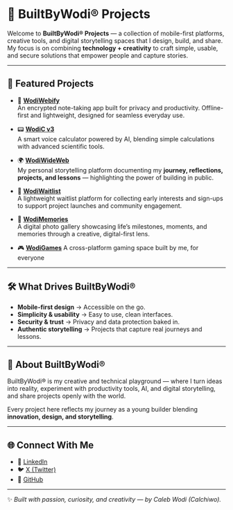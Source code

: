 # 🚀 BuiltByWodi® Projects

Welcome to **BuiltByWodi® Projects** — a collection of mobile-first platforms, creative tools, and digital storytelling spaces that I design, build, and share.  
My focus is on combining **technology + creativity** to craft simple, usable, and secure solutions that empower people and capture stories.

---

## 🌟 Featured Projects

- 🔐 [**WodiWebify**](https://github.com/Calchiwo/WodiWebify)  
  An encrypted note-taking app built for privacy and productivity. Offline-first and lightweight, designed for seamless everyday use.

- 📟 [**WodiC v3**](https://github.com/Calchiwo/WodiC)  
  A smart voice calculator powered by AI, blending simple calculations with advanced scientific tools.

- 🌍 [**WodiWideWeb**](https://wodiwideweb.netlify.app)  
  My personal storytelling platform documenting my **journey, reflections, projects, and lessons** — highlighting the power of building in public.

- 🧪 [**WodiWaitlist**](https://wodiwaitlist.netlify.app)  
  A lightweight waitlist platform for collecting early interests and sign-ups to support project launches and community engagement.

- 📸 [**WodiMemories**](https://wodimemories.netlify.app)  
  A digital photo gallery showcasing life’s milestones, moments, and memories through a creative, digital-first lens.

- 🎮 [**WodiGames**](https://wodigames.netlify.app)
  A cross-platform gaming space built by me, for everyone
---

## 🛠️ What Drives BuiltByWodi®
- **Mobile-first design** → Accessible on the go.  
- **Simplicity & usability** → Easy to use, clean interfaces.  
- **Security & trust** → Privacy and data protection baked in.  
- **Authentic storytelling** → Projects that capture real journeys and lessons.

---

## 📌 About BuiltByWodi®
BuiltByWodi® is my creative and technical playground — where I turn ideas into reality, experiment with productivity tools, AI, and digital storytelling, and share projects openly with the world.  

Every project here reflects my journey as a young builder blending **innovation, design, and storytelling**.

---

## 🌐 Connect With Me
- 💼 [LinkedIn](https://linkedin.com/in/calchiwo)  
- 🐦 [X (Twitter)](https://x.com/calchiwo)  
- 📂 [GitHub](https://github.com/Calchiwo)

---

✨ *Built with passion, curiosity, and creativity — by Caleb Wodi (Calchiwo).*